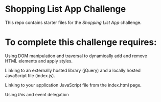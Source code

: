 # Shopping List App Challenge

This repo contains starter files for the *Shopping List App* challenge.


# To complete this challenge requires:

Using DOM manipulation and traversal to dynamically add and remove HTML elements and apply styles.

Linking to an externally hosted library (jQuery) and a locally hosted JavaScript file (index.js).

Linking to your application JavaScript file from the index.html page.

Using *this* and event delegation
